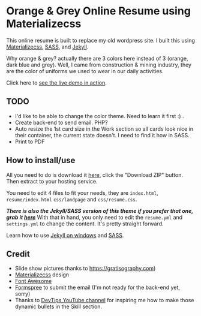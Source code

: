 # Orange & Grey Online Resume using Materializecss

This online resume is built to replace my old wordpress site. I built this using [Materializecss](http://materializecss.com), [SASS](http://sass-lang.com), and [Jekyll](http://jekyllrb.com). 

Why orange & grey? actually there are 3 colors here instead of 3 (orange, dark blue and grey). Well, I came from construction & mining industry, they are the color of uniforms we used to wear in our daily activities.

Click here to [see the live demo in action](https://thegreyside.github.io).

## TODO
* I'd like to be able to change the color theme. Need to learn it first :) .
* Create back-end to send email. PHP?
* Auto resize the 1st card size in the Work section so all cards look nice in their container, the current state doesn't. I need to find it how in SASS.
* Print to PDF

## How to install/use

All you need to do is download it [here](https://github.com/thegreyside/thegreyside.github.io), click the "Download ZIP" button. Then extract to your hosting service.

You need to edit 4 files to fit your needs, they are `index.html`, `resume/index.html` `css/landpage` and `css/resume.css`. 

***There is also the Jekyll/SASS version of this theme if you prefer that one, grab it [here](https://github.com/thegreyside/materializecss_online_resume_jekyll)*** With that in hand, you only need to edit the `resume.yml` and `settings.yml` to change the content. It's pretty straight forward.

Learn how to use [Jekyll on windows](http://jekyll-windows.juthilo.com/) and [SASS](http://sass-lang.com/guide).

## Credit

* Slide show pictures thanks to https://gratisography.com)
* [Materializecss](http://materializecss.com) design
* [Font Awesome](https://github.com/FortAwesome/Font-Awesome)
* [Formspree](http://formspree.io) to submit the email (I'm not ready for the back-end yet, sorry)
* Thanks to [DevTips YouTube channel](http://youtube.com/devtipsfordesigners) for inspiring me how to make those dynamic bullets in the Skill section.
